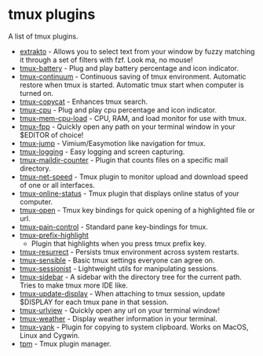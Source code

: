 # tmux plugins

A list of tmux plugins.

- [extrakto](https://github.com/laktak/extrakto) - Allows you to select text
  from your window by fuzzy matching it through a set of filters with fzf. Look
  ma, no mouse!
- [tmux-battery](https://github.com/tmux-plugins/tmux-battery) - Plug and play
  battery percentage and icon indicator.
- [tmux-continuum](https://github.com/tmux-plugins/tmux-continuum) - Continuous
  saving of tmux environment. Automatic restore when tmux is started. Automatic
  tmux start when computer is turned on.
- [tmux-copycat](https://github.com/tmux-plugins/tmux-copycat) - Enhances tmux
  search.
- [tmux-cpu](https://github.com/tmux-plugins/tmux-cpu) - Plug and play cpu
  percentage and icon indicator.
- [tmux-mem-cpu-load](https://github.com/thewtex/tmux-mem-cpu-load) - CPU, RAM,
  and load monitor for use with tmux.
- [tmux-fpp](https://github.com/tmux-plugins/tmux-fpp) - Quickly open any path
  on your terminal window in your $EDITOR of choice!
- [tmux-jump](https://github.com/schasse/tmux-jump) - Vimium/Easymotion like
  navigation for tmux.
- [tmux-logging](https://github.com/tmux-plugins/tmux-logging) - Easy logging
  and screen capturing.
- [tmux-maildir-counter](https://github.com/tmux-plugins/tmux-maildir-counter) -
  Plugin that counts files on a specific mail directory.
- [tmux-net-speed](https://github.com/tmux-plugins/tmux-net-speed) - Tmux
  plugin to monitor upload and download speed of one or all interfaces.
- [tmux-online-status](https://github.com/tmux-plugins/tmux-online-status) -
  Tmux plugin that displays online status of your computer.
- [tmux-open](https://github.com/tmux-plugins/tmux-open) - Tmux key bindings
  for quick opening of a highlighted file or url.
- [tmux-pain-control](https://github.com/tmux-plugins/tmux-pain-control) -
  Standard pane key-bindings for tmux.
- [tmux-prefix-highlight](https://github.com/tmux-plugins/tmux-prefix-highlight)
  - Plugin that highlights when you press tmux prefix key.
- [tmux-resurrect](https://github.com/tmux-plugins/tmux-resurrect) - Persists
  tmux environment across system restarts.
- [tmux-sensible](https://github.com/tmux-plugins/tmux-sensible) - Basic tmux
  settings everyone can agree on.
- [tmux-sessionist](https://github.com/tmux-plugins/tmux-sessionist) -
  Lightweight utils for manipulating sessions.
- [tmux-sidebar](https://github.com/tmux-plugins/tmux-sidebar) - A sidebar with
  the directory tree for the current path. Tries to make tmux more IDE like.
- [tmux-update-display](https://github.com/lljbash/tmux-update-display) - When
  attaching to tmux session, update $DISPLAY for each tmux pane in that session.
- [tmux-urlview](https://github.com/tmux-plugins/tmux-urlview) - Quickly open
  any url on your terminal window!
- [tmux-weather](https://github.com/aaronpowell/tmux-weather) - Display weather
  information in your terminal.
- [tmux-yank](https://github.com/tmux-plugins/tmux-yank) - Plugin for copying
  to system clipboard. Works on MacOS, Linux and Cygwin.
- [tpm](https://github.com/tmux-plugins/tpm) - Tmux plugin manager.
